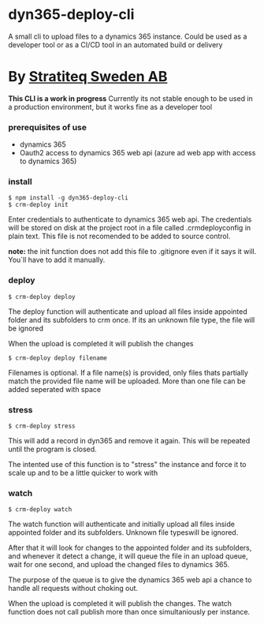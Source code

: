 # dyn365-deploy-cli
A small cli to upload files to a dynamics 365 instance.
Could be used as a developer tool or as a CI/CD tool in an automated build or delivery

# By [Stratiteq Sweden AB](http://www.stratiteq.com/)

__This CLI is a work in progress__
Currently its not stable enough to be used in a production environment, but it works fine as a developer tool

### prerequisites of use
- dynamics 365
- Oauth2 access to dynamics 365 web api (azure ad web app with access to dynamics 365)

### install
```
$ npm install -g dyn365-deploy-cli
$ crm-deploy init
```
Enter credentials to authenticate to dynamics 365 web api.
The credentials will be stored on disk at the project root in a file called .crmdeployconfig in plain text. This file is not recomended to be added to source control.

__note:__ the init function does not add this file to .gitignore even if it says it will. You´ll have to add it manually.



### deploy
```
$ crm-deploy deploy
```
The deploy function will authenticate and upload all files inside appointed folder and its subfolders to crm once. If its an unknown file type, the file will be ignored

When the upload is completed it will publish the changes
```
$ crm-deploy deploy filename
```

Filenames is optional. If a file name(s) is provided, only files thats partially match the provided file name will be uploaded. More than one file can be added seperated with space

### stress
```
$ crm-deploy stress
```
This will add a record in dyn365 and remove it again. This will be repeated until the program is closed.

The intented use of this function is to "stress" the instance and force it to scale up and to be a little quicker to work with

### watch
```
$ crm-deploy watch
```
The watch function will authenticate and initially upload all files inside appointed folder and its subfolders. Unknown file typeswill be ignored. 

After that it will look for changes to the appointed folder and its subfolders, and whenever it detect a change, it will queue the file in an upload queue, wait for one second, and upload the changed files to dynamics 365. 

The purpose of the queue is to give the dynamics 365 web api a chance to handle all requests without choking out.

When the upload is completed it will publish the changes. The watch function does not call publish more than once simultaniously per instance. 



